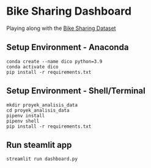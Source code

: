 # Bike Sharing Dashboard

Playing along with the [Bike Sharing Dataset](#https://www.kaggle.com/datasets/lakshmi25npathi/bike-sharing-dataset)

## Setup Environment - Anaconda
```
conda create --name dico python=3.9
conda activate dico
pip install -r requirements.txt
```

## Setup Environment - Shell/Terminal
```
mkdir proyek_analisis_data
cd proyek_analisis_data
pipenv install
pipenv shell
pip install -r requirements.txt
```

## Run steamlit app
```
streamlit run dashboard.py
```
